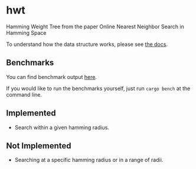 # hwt

Hamming Weight Tree from the paper Online Nearest Neighbor Search in Hamming Space

To understand how the data structure works, please see [the docs](https://docs.rs/hwt/).

## Benchmarks

You can find benchmark output [here](http://vadixidav.github.io/hwt/).

If you would like to run the benchmarks yourself, just run `cargo bench` at the
command line.

## Implemented

- Search within a given hamming radius.

## Not Implemented

- Searching at a specific hamming radius or in a range of radii.
